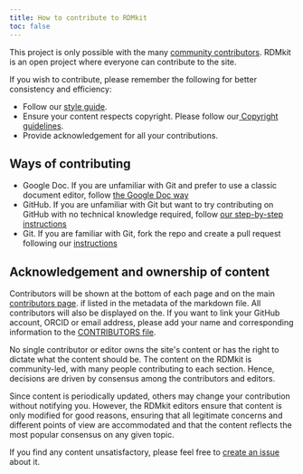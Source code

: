 ```yaml
---
title: How to contribute to RDMkit
toc: false
---
```


This project is only possible with the many [community contributors](https://rdmkit.elixir-europe.org/contributors). RDMkit is an open project where everyone can contribute to the site.

If you wish to contribute, please remember the following for better consistency and efficiency: 

* Follow our [style guide](https://rdmkit.elixir-europe.org/style_guide).
* Ensure your content respects copyright. Please follow our[ Copyright guidelines](https://rdmkit.elixir-europe.org/copyright).
* Provide acknowledgement for all your contributions.


## Ways of contributing

* Google Doc. If you are unfamiliar with Git and prefer to use a classic document editor, follow [the Google Doc way](https://rdmkit.elixir-europe.org/google_doc_way)
* GitHub. If you are unfamiliar with Git but want to try contributing on GitHub with no technical knowledge required, follow [our step-by-step instructions](https://rdmkit.elixir-europe.org/github_way)
* Git. If you are familiar with Git, fork the repo and create a pull request following our [instructions](https://rdmkit.elixir-europe.org/working_with_git)


## Acknowledgement and ownership of content

Contributors will be shown at the bottom of each page and on the main [contributors page](https://rdmkit.elixir-europe.org/contributors). if listed in the metadata of the markdown file. All contributors will also be displayed on the. If you want to link your GitHub account, ORCID or email address, please add your name and corresponding information to the [CONTRIBUTORS file](https://github.com/elixir-europe/rdmkit/blob/master/_data/CONTRIBUTORS.yaml).

No single contributor or editor owns the site's content or has the right to dictate what the content should be. The content on the RDMkit is community-led, with many people contributing to each section. Hence, decisions are driven by consensus among the contributors and editors.

Since content is periodically updated, others may change your contribution without notifying you. However, the RDMkit editors ensure that content is only modified for good reasons, ensuring that all legitimate concerns and different points of view are accommodated and that the content reflects the most popular consensus on any given topic.

If you find any content unsatisfactory, please feel free to [create an issue](https://github.com/elixir-europe/rdmkit/issues/new/choose) about it.
